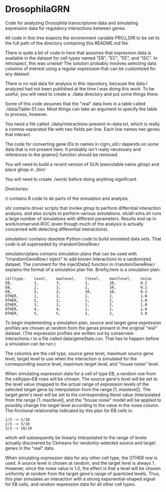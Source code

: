 # DrosophilaGRN
Code for analyzing Drosophila transcriptome data and simulating expression data for
regulatory interactions between genes.

All code in this tree expects the environment variable PROJ_DIR to
be set to the full path of the directory containing this README.md file.

There is quite a bit of code in here that assumes that expression data
is available in the dataset for cell types named "EB", "EC", "EE", and
"ISC". In retrospect, this was unwise! The solution probably involves
selecting data columns of interest using a regular expression that can be
customized for any dataset.

There is no real data for analysis in this repository, because the data
I analyzed had not been published at the time I was doing this work. To
be useful, you will need to create a ./data directory and put some things
there.

Some of this code assumes that the "real" data lives in a table called
./data/Table-S1.csv. Most things can take an argument to specify the table
to process, however.

You need a file called ./data/interactions-present-in-data.txt, which is
really a comma-separated file with two fields per line. Each line names
two genes that interact.

The code for converting gene IDs to names in r/grn_util.r depends on some
data that is not present here. It probably isn't really necessary and
references to the gname() function should be removed.

You will need to build a recent version of GLN (executable name glnsp) and
place glnsp in ./bin/

You will need to create ./work/ before doing anything significant.

Directories:

r/  contains R code to do parts of the simulation and analysis.

sh/  contains driver scripts that invoke glnsp to perform differntial interaction analysis,
and also scripts to perform various simulations. sh/all-sims.sh runs a large number of
simulations with different parameters. Results end up in work/conserved-ROC (even though
much of the analysis is actually concerned with detecting differential interactions).

simulation/  contains obsolete Python code to build simulated data sets. That code is
all superseded by r/randomGeneRow.r

simulation/plans contains simulation plans that can be used with
"r/randomGeneRow.r inject" to add known interactions to a randomized dataset.
The comment for the injectData2 function in r/randomGeneRow.r explains the format 
of a simulation plan file.  Briefly,here is a simulation plan:

```
celltype,    level,    maxlevel,    tlevel,    maxtlevel,    noise
EB,          1,        3,           1,         10,           0.2
EB,          2,        3,           2,         10,           0.2
EB,          3,        3,           10,        10,           0.3
OTHER,       1,        1,           1,         2,            1.0
OTHER,       2,        2,           1,         2,            1.0
OTHER,       3,        3,           1,         2,            1.0
OTHER,       4,        4,           1,         2,            1.0
OTHER,       5,        5,           1,         2,            1.0
```

To begin implementing a simulation plan, source and target gene expression
profiles are chosen at random from the genes present in the original
"real" dataset. (The expression profiles are written out by
conserved-interactions.r to a file called data/geneStats.csv. That
has to happen before a simulation can be run.)

The columns are the cell type, source gene level, maximum source gene level,
target level to use when the interaction is simulated for the corresponding
source level, maximum target level, and "house noise" level.

When simulating expression data for a cell of type EB, a random row from
the celltype=EB rows will be chosen. The source gene's level will be set
to the level value (mapped to the actual range of expression levels
of the selected target gene by interpolation from the range [1..maxlevel]).
The target gene's level will be set to the corresponding tlevel value
(interpolated from the range [1..maxtlevel], and the "house noise" model
will be applied to possibly change the target level according to the
value in the noise column. The finctional relationship indicated by this
plan for EB cells is:
```
1/3 -> 1/10
2/3 -> 3/10
3/3 -> 10/10
```
which will subsequently be linearly interpolated to the range of levels 
actually discovered by Ckmeans for randomly-selected source and target
genes in the "real" data.

When simulating expression data for any other cell type, the OTHER row
is used. A source level is chosen at random, and the target level is
always 1. However, since the noise value is 1.0, the effect is that a
level will be chosen uniformly at random from the target gene's range
of quantized levels. Thus, this plan simulates an interaction with a
strong exponential-shaped signal for EB cells, and random expression data
for all other cell types.
